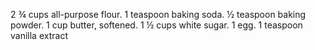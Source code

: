 2 ¾ cups all-purpose flour.
1 teaspoon baking soda.
½ teaspoon baking powder.
1 cup butter, softened.
1 ½ cups white sugar.
1 egg.
1 teaspoon vanilla extract
